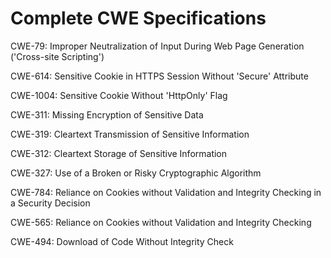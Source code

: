 

# Complete CWE Specifications

CWE-79: Improper Neutralization of Input During Web Page Generation ('Cross-site Scripting')

CWE-614: Sensitive Cookie in HTTPS Session Without 'Secure' Attribute

CWE-1004: Sensitive Cookie Without 'HttpOnly' Flag

CWE-311: Missing Encryption of Sensitive Data

CWE-319: Cleartext Transmission of Sensitive Information

CWE-312: Cleartext Storage of Sensitive Information

CWE-327: Use of a Broken or Risky Cryptographic Algorithm

CWE-784: Reliance on Cookies without Validation and Integrity Checking in a Security Decision

CWE-565: Reliance on Cookies without Validation and Integrity Checking

CWE-494: Download of Code Without Integrity Check